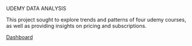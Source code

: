 UDEMY DATA ANALYSIS

This project sought to explore trends and patterns of four udemy courses, as well as providing insights on pricing and subscriptions.

[Dashboard](https://github.com/user-attachments/assets/b2a044a5-dd5a-454c-abbf-14037de547f8)
